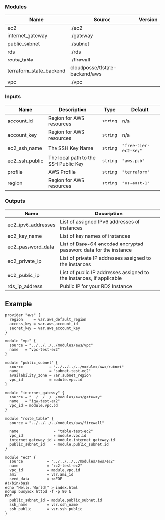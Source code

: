 <!-- BEGIN_TF_DOCS -->
### Modules

| Name | Source | Version |
|------|--------|---------|
| ec2 | ./ec2 |  |
| internet\_gateway | ./gateway |  |
| public\_subnet | ./subnet |  |
| rds | ./rds |  |
| route\_table | ./firewall |  |
| terraform\_state\_backend | cloudposse/tfstate-backend/aws |  |
| vpc | ./vpc |  |

### Inputs

| Name | Description | Type | Default |
|------|-------------|------|---------|
| account\_id | Region for AWS resources | `string` | n/a |
| account\_key | Region for AWS resources | `string` | n/a |
| ec2\_ssh\_name | The SSH Key Name | `string` | `"free-tier-ec2-key"` |
| ec2\_ssh\_public | The local path to the SSH Public Key | `string` | `"aws.pub"` |
| profile | AWS Profile | `string` | `"terraform"` |
| region | Region for AWS resources | `string` | `"us-east-1"` |

### Outputs

| Name | Description |
|------|-------------|
| ec2\_ipv6\_addresses | List of assigned IPv6 addresses of instances |
| ec2\_key\_name | List of key names of instances |
| ec2\_password\_data | List of Base-64 encoded encrypted password data for the instance |
| ec2\_private\_ip | List of private IP addresses assigned to the instances |
| ec2\_public\_ip | List of public IP addresses assigned to the instances, if applicable |
| rds\_ip\_address | Public IP for your RDS Instance |
<!-- END_TF_DOCS -->

## Example

```hcl
provider "aws" {
  region     = var.aws_default_region
  access_key = var.aws_account_id
  secret_key = var.aws_account_key
}

module "vpc" {
  source = "../../../../modules/aws/vpc"
  name   = "vpc-test-ec2"
}

module "public_subnet" {
  source            = "../../../../modules/aws/subnet"
  name              = "subnet-test-ec2"
  availability_zone = var.subnet_region
  vpc_id            = module.vpc.id
}

module "internet_gateway" {
  source = "../../../../modules/aws/gateway"
  name   = "igw-test-ec2"
  vpc_id = module.vpc.id
}

module "route_table" {
  source = "../../../../modules/aws/firewall"

  name                = "table-test-ec2"
  vpc_id              = module.vpc.id
  internet_gateway_id = module.internet_gateway.id
  public_subnet_id    = module.public_subnet.id
}

module "ec2" {
  source           = "../../../../modules/aws/ec2"
  name             = "ec2-test-ec2"
  vpc_id           = module.vpc.id
  ami              = var.ami_id
  seed_data        = <<EOF
#!/bin/bash
echo "Hello, World!" > index.html
nohup busybox httpd -f -p 80 &
EOF
  public_subnet_id = module.public_subnet.id
  ssh_name         = var.ssh_name
  ssh_public       = var.ssh_public
}

```

